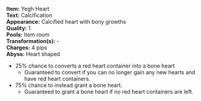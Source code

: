 **Item:** Yegh Heart
<br>
**Text:** Calcification
<br>
**Appearance:** Calcified heart with bony growths
<br>
**Quality:** 1
<br>
**Pools:** Item room
<br>
**Transformation(s):** -
<br>
**Charges:** 4 pips
<br>
**Abyss:** Heart shaped

- 25% chance to converts a red heart container into a bone heart
  - Guaranteed to convert if you can no longer gain any new hearts and have red heart containers.
- 75% chance to instead grant a bone heart.
  - Guaranteed to grant a bone heart if no red heart containers are left.